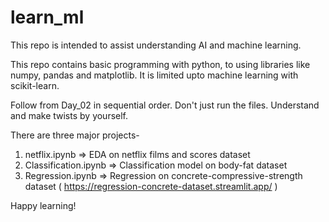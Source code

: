 # learn_ml
This repo is intended to assist understanding AI and machine learning. 

This repo contains basic programming with python, to using libraries like numpy, pandas and matplotlib.
It is limited upto machine learning with scikit-learn.

Follow from Day_02 in sequential order.
Don't just run the files. Understand and make twists by yourself.

There are three major projects- 
  1) netflix.ipynb    => EDA on netflix films and scores dataset
  2) Classification.ipynb  => Classification model on body-fat dataset
  3) Regression.ipynb  => Regression on concrete-compressive-strength dataset
( https://regression-concrete-dataset.streamlit.app/ )


Happy learning!
